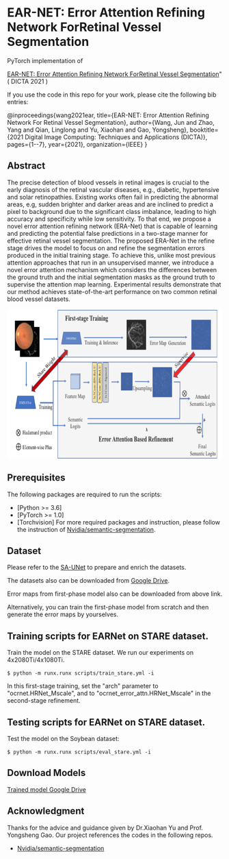 # EAR-NET: Error Attention Refining Network ForRetinal Vessel Segmentation

PyTorch implementation of 

[EAR-NET: Error Attention Refining Network ForRetinal Vessel Segmentation](https://arxiv.org/pdf/2107.01351.pdf)" ( DICTA 2021 ) 

If you use the code in this repo for your work, please cite the following bib entries:

   @inproceedings{wang2021ear,
        title={EAR-NET: Error Attention Refining Network For Retinal Vessel Segmentation},
        author={Wang, Jun and Zhao, Yang and Qian, Linglong and Yu, Xiaohan and Gao, Yongsheng},
        booktitle={2021 Digital Image Computing: Techniques and Applications (DICTA)},
        pages={1--7},
        year={2021},
        organization={IEEE}
    }


## Abstract

The precise detection of blood vessels in retinal images is crucial to the early diagnosis of the retinal vascular diseases, e.g., diabetic, hypertensive and solar retinopathies. Existing works often fail in predicting the abnormal areas, e.g, sudden brighter and darker areas and are inclined to predict a pixel to background due to the significant class imbalance, leading to high accuracy and specificity while low sensitivity. To that end, we propose a novel error attention refining network (ERA-Net) that is capable of learning and predicting the potential false predictions in a two-stage manner for effective retinal vessel segmentation. The proposed ERA-Net in the refine stage drives the model to focus on and refine the segmentation errors produced in the initial training stage. To achieve this, unlike most previous attention approaches that run in an unsupervised manner, we introduce a novel error attention mechanism which considers the differences between the ground truth and the initial segmentation masks as the ground truth to supervise the attention map learning. Experimental results demonstrate that our method achieves state-of-the-art performance on two common retinal blood vessel datasets.

<img src='architecture.png' width='1280' height='350'>


## Prerequisites

The following packages are required to run the scripts:
- [Python >= 3.6]
- [PyTorch >= 1.0]
- [Torchvision]
For more required packages and instruction, please follow the instruction of [Nvidia/semantic-segmentation](https://github.com/NVIDIA/semantic-segmentation).

## Dataset
Please refer to the [SA-UNet](https://github.com/clguo/SA-UNet) to prepare and enrich the datasets.

The datasets also can be downloaded from [Google Drive](https://drive.google.com/drive/folders/1fY8M7Z0eL2vnvFhWK6xjpxi9Si7zudu7?usp=sharing).

Error maps from first-phase model also can be downloaded from above link. 

Alternatively, you can train the first-phase model from scratch and then generate the error maps by yourselves.


## Training scripts for EARNet on STARE dataset.
Train the model on the STARE dataset. We run our experiments on 4x2080Ti/4x1080Ti.

    $ python -m runx.runx scripts/train_stare.yml -i
In this first-stage training, set the "arch" parameter to "ocrnet.HRNet_Mscale", and to "ocrnet_error_attn.HRNet_Mscale" in the second-stage refinement.

## Testing scripts for EARNet on STARE dataset.
Test the model on the Soybean dataset:

    $ python -m runx.runx scripts/eval_stare.yml -i
    
        
            
## Download  Models


[Trained model Google Drive](https://drive.google.com/drive/folders/15c5G_7HpTNIjwxAVfyESdtO-tpnr4LcC?usp=sharing)





## Acknowledgment
Thanks for the advice and guidance given by Dr.Xiaohan Yu and Prof. Yongsheng Gao.
Our project references the codes in the following repos.
- [Nvidia/semantic-segmentation](https://github.com/NVIDIA/semantic-segmentation)

